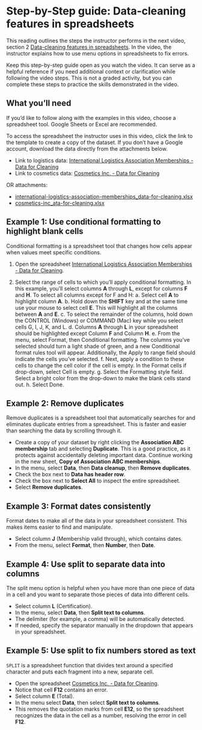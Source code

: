 # Step-by-Step guide: Data-cleaning features in spreadsheets

This reading outlines the steps the instructor performs in the next video, section 2 [Data-cleaning features in spreadsheets](./s2_video_data-cleaning-features-in-spreadsheets.md). In the video, the instructor explains how to use menu options in spreadsheets to fix errors.

Keep this step-by-step guide open as you watch the video. It can serve as a helpful reference if you need additional context or clarification while following the video steps. This is not a graded activity, but you can complete these steps to practice the skills demonstrated in the video.

## What you’ll need

If you’d like to follow along with the examples in this video, choose a spreadsheet tool. Google Sheets or Excel are recommended.

To access the spreadsheet the instructor uses in this video, click the link to the template to create a copy of the dataset. If you don’t have a Google account, download the data directly from the attachments below.

- Link to logistics data: [International Logistics Association Memberships - Data for Cleaning](https://docs.google.com/spreadsheets/d/1jmxXS6ZJEMtaoli5__qApb9LE_nXkU2ysf5c8N1tiQA/template/preview)
- Link to cosmetics data: [Cosmetics Inc. - Data for Cleaning](https://docs.google.com/spreadsheets/d/12U9Y4IVAGwml7XWBBgC4j9l0cCjqIZlqJc9vu3jr6Ig/template/preview?resourcekey=0-ds9iuh8tsuB7PwGd2dHMDA#gid=0)

OR attachments:

- [international-logistics-association-memberships_data-for-cleaning.xlsx](./resources/international-logistics-association-memberships-data.xlsx)
- [cosmetics-inc_ata-for-cleaning.xlsx](./resources/cosmetics-inc_data.xlsx)

## Example 1: Use conditional formatting to highlight blank cells

Conditional formatting is a spreadsheet tool that changes how cells appear when values meet specific conditions.

1. Open the spreadsheet [International Logistics Association Memberships - Data for Cleaning](https://docs.google.com/spreadsheets/d/1jmxXS6ZJEMtaoli5__qApb9LE_nXkU2ysf5c8N1tiQA/template/preview).

2. Select the range of cells to which you’ll apply conditional formatting. In this example, you’ll select columns **A** through **L**, except for columns **F** and **H**. To select all columns except for F and H:
   a. Select cell **A** to highlight column **A**.
   b. Hold down the **SHIFT** key and at the same time use your mouse to select cell **E**. This will highlight all the columns between **A** and **E**.
   c. To select the remainder of the columns, hold down the CONTROL (Windows) or COMMAND (Mac) key while you select cells G, I, J, K, and L.
   d. Columns **A** through **L** in your spreadsheet should be highlighted except Column **F** and Column **H**.
   e. From the menu, select Format, then Conditional formatting. The columns you’ve selected should turn a light shade of green, and a new Conditional format rules tool will appear. Additionally, the Apply to range field should indicate the cells you’ve selected.
   f. Next, apply a condition to these cells to change the cell color if the cell is empty. In the Format cells if drop-down, select Cell is empty.
   g. Select the Formatting style field. Select a bright color from the drop-down to make the blank cells stand out.
   h. Select Done.

## Example 2: Remove duplicates

Remove duplicates is a spreadsheet tool that automatically searches for and eliminates duplicate entries from a spreadsheet. This is faster and easier than searching the data by scrolling through it.

- Create a copy of your dataset by right clicking the **Association ABC membership** tab and selecting **Duplicate**. This is a good practice, as it protects against accidentally deleting important data. Continue working in the new sheet, **Copy of Association ABC memberships**.
- In the menu, select **Data**, then **Data cleanup**, then **Remove duplicates**.
- Check the box next to **Data has header row**.
- Check the box next to **Select All** to inspect the entire spreadsheet.
- Select **Remove duplicates**.

## Example 3: Format dates consistently

Format dates to make all of the data in your spreadsheet consistent. This makes items easier to find and manipulate.

- Select column **J** (Membership valid through), which contains dates.
- From the menu, select **Format**, then **Number**, then **Date**.

## Example 4: Use split to separate data into columns

The split menu option is helpful when you have more than one piece of data in a cell and you want to separate those pieces of data into different cells.

- Select column **L** (Certification).
- In the menu, select **Data**, then **Split text to columns**.
- The delimiter (for example, a comma) will be automatically detected.
- If needed, specify the separator manually in the dropdown that appears in your spreadsheet.

## Example 5: Use split to fix numbers stored as text

`SPLIT` is a spreadsheet function that divides text around a specified character and puts each fragment into a new, separate cell.

- Open the spreadsheet [Cosmetics Inc. - Data for Cleaning](https://docs.google.com/spreadsheets/d/12U9Y4IVAGwml7XWBBgC4j9l0cCjqIZlqJc9vu3jr6Ig/template/preview?resourcekey=0-ds9iuh8tsuB7PwGd2dHMDA#gid=0).
- Notice that cell **F12** contains an error.
- Select column **E** (Total).
- In the menu select **Data**, then select **Split text to columns**.
- This removes the quotation marks from cell **E12**, so the spreadsheet recognizes the data in the cell as a number, resolving the error in cell **F12**.

